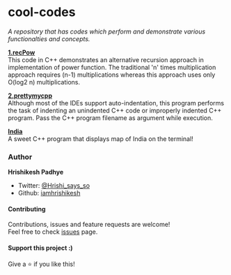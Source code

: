 # cool-codes
_A repository that has codes which perform and demonstrate various functionalties and concepts._

[**1.recPow**](https://github.com/Hrishikesh-Padhye/cool-codes/blob/master/1.recPow.cpp)
<br>
This code in C++ demonstrates an alternative recursion approach in implementation of power function. The traditional 'n' times multiplication approach requires (n-1) multiplications whereas this approach uses only O(log2 n) multiplications.
<br>

[**2.prettymycpp**](https://github.com/Hrishikesh-Padhye/cool-codes/blob/master/2.prettymycpp.cpp)
<br>
Although most of the IDEs support auto-indentation, this program performs the task of indenting an unindented C++ code or improperly indented C++ program. Pass the C++ program filename as argument while execution.
<br>

[**India**](https://github.com/Hrishikesh-Padhye/cool-codes/blob/master/India.cpp)
<br>
A sweet C++ program that displays map of India on the terminal!
<br>

### Author

 **Hrishikesh Padhye**

* Twitter: [@Hrishi_says_so](https://twitter.com/Hrishi_says_so)
* Github: [iamhrishikesh](https://github.com/iamhrishikeshpadhye)

#### Contributing

Contributions, issues and feature requests are welcome!<br />Feel free to check [issues](https://github.com/Hrishikesh-Padhye/cool-codes/issues) page.

#### Support this project :)

Give a ⭐️ if you like this!
